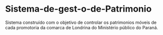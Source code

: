 # Sistema-de-gest-o-de-Patrimonio
Sistema construído com o objetivo de controlar os patrimonios móveis de cada promotoria da comarca de Londrina do Ministério público do Paraná.
